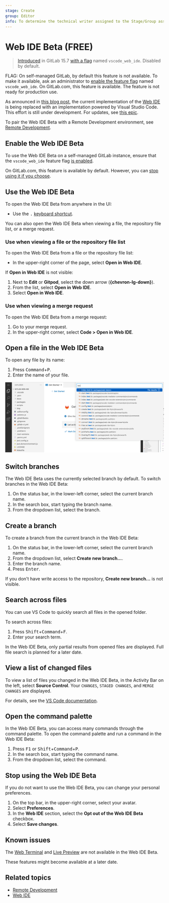 ```yaml
---
stage: Create
group: Editor
info: To determine the technical writer assigned to the Stage/Group associated with this page, see https://about.gitlab.com/handbook/product/ux/technical-writing/#assignments
---
```


# Web IDE Beta **(FREE)**

> [Introduced](https://gitlab.com/gitlab-org/gitlab/-/merge_requests/95169) in GitLab 15.7 [with a flag](../../../administration/feature_flags.md) named `vscode_web_ide`. Disabled by default.

FLAG:
On self-managed GitLab, by default this feature is not available. To make it available, ask an administrator to [enable the feature flag](../../../administration/feature_flags.md) named `vscode_web_ide`. On GitLab.com, this feature is available. The feature is not ready for production use.

As announced in [this blog post](https://about.gitlab.com/blog/2022/05/23/the-future-of-the-gitlab-web-ide/),
the current implementation of the [Web IDE](../web_ide/index.md) is being replaced
with an implementation powered by Visual Studio Code. This effort is still under
development. For updates, see [this epic](https://gitlab.com/groups/gitlab-org/-/epics/7683).

To pair the Web IDE Beta with a Remote Development environment, see [Remote Development](../remote_development/index.md).

## Enable the Web IDE Beta

To use the Web IDE Beta on a self-managed GitLab instance,
ensure that the `vscode_web_ide` feature flag
[is enabled](../../../administration/feature_flags.md).

On GitLab.com, this feature is available by default. However, you can
[stop using it if you choose](#stop-using-the-web-ide-beta).

## Use the Web IDE Beta

To open the Web IDE Beta from anywhere in the UI:

- Use the <kbd>.</kbd> [keyboard shortcut](../../shortcuts.md).

You can also open the Web IDE Beta when viewing a file, the repository file list,
or a merge request.

### Use when viewing a file or the repository file list

To open the Web IDE Beta from a file or the repository file list:

- In the upper-right corner of the page, select **Open in Web IDE**.

If **Open in Web IDE** is not visible:

1. Next to **Edit** or **Gitpod**, select the down arrow (**{chevron-lg-down}**).
1. From the list, select **Open in Web IDE**.
1. Select **Open in Web IDE**.

### Use when viewing a merge request

To open the Web IDE Beta from a merge request:

1. Go to your merge request.
1. In the upper-right corner, select **Code > Open in Web IDE**.

## Open a file in the Web IDE Beta

To open any file by its name:

1. Press <kbd>Command</kbd>+<kbd>P</kbd>.
1. Enter the name of your file.

![fuzzy_finder_v15_7](img/fuzzy_finder_v15_7.png)

## Switch branches

The Web IDE Beta uses the currently selected branch by default.
To switch branches in the Web IDE Beta:

1. On the status bar, in the lower-left corner, select the current branch name.
1. In the search box, start typing the branch name.
1. From the dropdown list, select the branch.

## Create a branch

To create a branch from the current branch in the Web IDE Beta:

1. On the status bar, in the lower-left corner, select the current branch name.
1. From the dropdown list, select **Create new branch...**.
1. Enter the branch name.
1. Press <kbd>Enter</kbd>.

If you don't have write access to the repository, **Create new branch...** is not visible.

## Search across files

You can use VS Code to quickly search all files in the opened folder.

To search across files:

1. Press <kbd>Shift</kbd>+<kbd>Command</kbd>+<kbd>F</kbd>.
1. Enter your search term.

In the Web IDE Beta, only partial results from opened files are displayed.
Full file search is planned for a later date.

## View a list of changed files

To view a list of files you changed in the Web IDE Beta,
in the Activity Bar on the left, select **Source Control**.
Your `CHANGES`, `STAGED CHANGES`, and `MERGE CHANGES` are displayed.

For details, see the [VS Code documentation](https://code.visualstudio.com/docs/sourcecontrol/overview#_commit).

## Open the command palette

In the Web IDE Beta, you can access many commands through the command palette.
To open the command palette and run a command in the Web IDE Beta:

1. Press <kbd>F1</kbd> or <kbd>Shift</kbd>+<kbd>Command</kbd>+<kbd>P</kbd>.
1. In the search box, start typing the command name.
1. From the dropdown list, select the command.

## Stop using the Web IDE Beta

If you do not want to use the Web IDE Beta, you can change your personal preferences.

1. On the top bar, in the upper-right corner, select your avatar.
1. Select **Preferences**.
1. In the **Web IDE** section, select the **Opt out of the Web IDE Beta** checkbox.
1. Select **Save changes**.

## Known issues

The [Web Terminal](../web_ide/index.md#interactive-web-terminals-for-the-web-ide)
and [Live Preview](../web_ide/index.md#live-preview-removed) are not available in the Web IDE Beta.

These features might become available at a later date.

## Related topics

- [Remote Development](../remote_development/index.md)
- [Web IDE](../web_ide/index.md)
